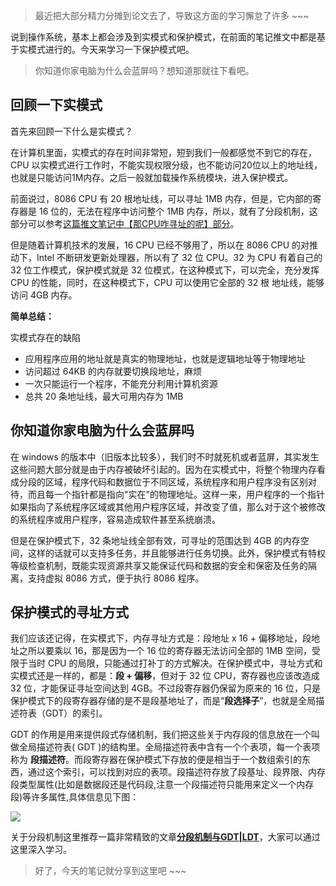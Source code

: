 
> 最近把大部分精力分摊到论文去了，导致这方面的学习懈怠了许多 ~~~

说到操作系统，基本上都会涉及到实模式和保护模式，在前面的笔记推文中都是基于实模式进行的。今天来学习一下保护模式吧。

> 你知道你家电脑为什么会蓝屏吗？想知道那就往下看吧。

## 回顾一下实模式

首先来回顾一下什么是实模式？

在计算机里面，实模式的存在时间非常短，短到我们一般都感觉不到它的存在，CPU 以实模式进行工作时，不能实现权限分级，也不能访问20位以上的地址线，也就是只能访问1M内存。之后一般就加载操作系统模块，进入保护模式。

前面说过，8086 CPU 有 20 根地址线，可以寻址 1MB 内存，但是，它内部的寄存器是 16 位的，无法在程序中访问整个 1MB 内存，所以，就有了分段机制，这部分可以参考[这篇推文笔记中【那CPU咋寻址的呢】部分](https://mp.weixin.qq.com/s?__biz=MzkwMjIzNjc4NA==&mid=2247484159&idx=1&sn=46f653ea6298fa1bcc2bc584f9eeeb0f&chksm=c0a9dde0f7de54f6d81afed9bbf914041a1b3253f8436e71c9abe526f42b655503b9ca2e5acf&token=1333820132&lang=zh_CN#rd)。

但是随着计算机技术的发展，16 CPU 已经不够用了，所以在 8086 CPU 的对推动下，Intel 不断研发更新处理器，所以有了 32 位 CPU。32 为 CPU 有着自己的 32 位工作模式，保护模式就是 32 位模式，在这种模式下，可以完全，充分发挥 CPU 的性能，同时，在这种模式下，CPU 可以使用它全部的 32 根 地址线，能够访问 4GB 内存。

**简单总结：**

实模式存在的缺陷

- 应用程序应用的地址就是真实的物理地址，也就是逻辑地址等于物理地址
- 访问超过 64KB 的内存就要切换段地址，麻烦
- 一次只能运行一个程序，不能充分利用计算机资源
- 总共 20 条地址线，最大可用内存为 1MB
  
## 你知道你家电脑为什么会蓝屏吗

在 windows 的版本中（旧版本比较多），我们时不时就死机或者蓝屏，其实发生这些问题大部分就是由于内存被破坏引起的。因为在实模式中，将整个物理内存看成分段的区域，程序代码和数据位于不同区域，系统程序和用户程序没有区别对待，而且每一个指针都是指向"实在"的物理地址。这样一来，用户程序的一个指针如果指向了系统程序区域或其他用户程序区域，并改变了值，那么对于这个被修改的系统程序或用户程序，容易造成软件甚至系统崩溃。

但是在保护模式下，32 条地址线全部有效，可寻址的范围达到 4GB 的内存空间，这样的话就可以支持多任务，并且能够进行任务切换。此外，保护模式有特权等级检查机制，既能实现资源共享又能保证代码和数据的安全和保密及任务的隔离，支持虚拟 8086 方式，便于执行 8086 程序。

## 保护模式的寻址方式

我们应该还记得，在实模式下，内存寻址方式是：段地址 x 16 + 偏移地址，段地址之所以要乘以 16，那是因为一个 16 位的寄存器无法访问全部的 1MB 空间，受限于当时 CPU 的局限，只能通过打补丁的方式解决。在保护模式中，寻址方式和实模式还是一样的，都是：**段 + 偏移**，但对于 32 位 CPU，寄存器也应该改造成 32 位，才能保证寻址空间达到 4GB。不过段寄存器仍保留为原来的 16 位，只是保护模式下的段寄存器存储的是不是段基地址了，而是“**段选择子**”，也就是全局描述符表（GDT）的索引。

GDT 的作用是用来提供段式存储机制，我们把这些关于内存段的信息放在一个叫做全局描述符表( GDT )的结构里。全局描述符表中含有一个个表项，每一个表项称为 **段描述符**。而段寄存器在保护模式下存放的便是相当于一个数组索引的东西，通过这个索引，可以找到对应的表项。段描述符存放了段基址、段界限、内存段类型属性(比如是数据段还是代码段,注意一个段描述符只能用来定义一个内存段)等许多属性,具体信息见下图：

![](https://cdn.jsdelivr.net/gh/kendall-cpp/blogPic@main/blog-img-01/段描述符格式.abtdx7x0qog.png)

关于分段机制这里推荐一篇非常精致的文章[**分段机制与GDT|LDT**](https://www.cnblogs.com/chenwb89/p/operating_system_003.html#commentform)，大家可以通过这里深入学习。

> 好了，今天的笔记就分享到这里吧 ~~~
